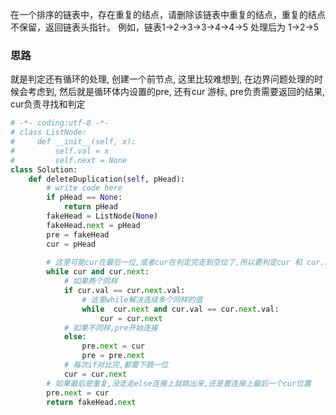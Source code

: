 在一个排序的链表中，存在重复的结点，请删除该链表中重复的结点，重复的结点不保留，返回链表头指针。 例如，链表1->2->3->3->4->4->5 处理后为 1->2->5

### 思路

就是判定还有循环的处理, 创建一个前节点, 这里比较难想到, 在边界问题处理的时候会考虑到, 然后就是循环体内设置的pre, 还有cur 游标, pre负责需要返回的结果, cur负责寻找和判定

```python
# -*- coding:utf-8 -*-
# class ListNode:
#     def __init__(self, x):
#         self.val = x
#         self.next = None
class Solution:
    def deleteDuplication(self, pHead):
        # write code here
        if pHead == None:
            return pHead
        fakeHead = ListNode(None)
        fakeHead.next = pHead
        pre = fakeHead
        cur = pHead
         
        # 这里可能cur在最后一位,或者cur在判定完走到空位了,所以要判定cur 和 cur.next
        while cur and cur.next:
            # 如果两个同样
            if cur.val == cur.next.val:
                # 这里while解决连续多个同样的值
                while  cur.next and cur.val == cur.next.val:
                    cur = cur.next
            # 如果不同样,pre开始连接
            else:
                pre.next = cur
                pre = pre.next
            # 每次if对比完,都要下跳一位
            cur = cur.next
        # 如果最后是重复,没走走else连接上就跳出来,还是要连接上最后一个cur位置
        pre.next = cur
        return fakeHead.next
```

